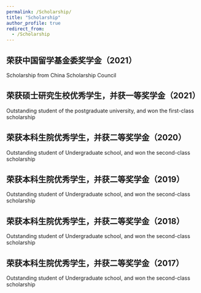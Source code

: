 ```yaml
---
permalink: /Scholarship/
title: "Scholarship"
author_profile: true
redirect_from: 
  - /Scholarship
---
```


## 荣获中国留学基金委奖学金（2021）
Scholarship from China Scholarship Council

## 荣获硕士研究生校优秀学生，并获一等奖学金（2021）
Outstanding student of the postgraduate university, and won the first-class scholarship

## 荣获本科生院优秀学生，并获二等奖学金（2020）
Outstanding student of Undergraduate school, and won the second-class scholarship

## 荣获本科生院优秀学生，并获二等奖学金（2019）
Outstanding student of Undergraduate school, and won the second-class scholarship

## 荣获本科生院优秀学生，并获二等奖学金（2018）
Outstanding student of Undergraduate school, and won the second-class scholarship

## 荣获本科生院优秀学生，并获二等奖学金（2017）
Outstanding student of Undergraduate school, and won the second-class scholarship

